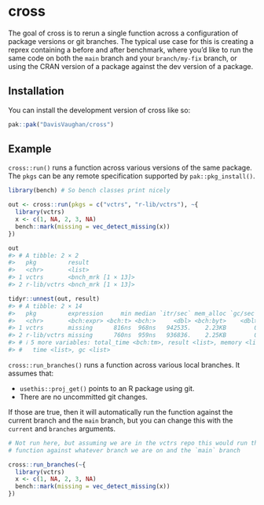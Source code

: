 
<!-- README.md is generated from README.Rmd. Please edit that file -->

# cross

<!-- badges: start -->
<!-- badges: end -->

The goal of cross is to rerun a single function across a configuration
of package versions or git branches. The typical use case for this is
creating a reprex containing a before and after benchmark, where you’d
like to run the same code on both the `main` branch and your
`branch/my-fix` branch, or using the CRAN version of a package against
the dev version of a package.

## Installation

You can install the development version of cross like so:

``` r
pak::pak("DavisVaughan/cross")
```

## Example

`cross::run()` runs a function across various versions of the same
package. The `pkgs` can be any remote specification supported by
`pak::pkg_install()`.

``` r
library(bench) # So bench classes print nicely

out <- cross::run(pkgs = c("vctrs", "r-lib/vctrs"), ~{
  library(vctrs)
  x <- c(1, NA, 2, 3, NA)
  bench::mark(missing = vec_detect_missing(x)) 
})

out
#> # A tibble: 2 × 2
#>   pkg         result             
#>   <chr>       <list>             
#> 1 vctrs       <bnch_mrk [1 × 13]>
#> 2 r-lib/vctrs <bnch_mrk [1 × 13]>

tidyr::unnest(out, result)
#> # A tibble: 2 × 14
#>   pkg         expression     min median `itr/sec` mem_alloc `gc/sec` n_itr  n_gc
#>   <chr>       <bch:expr> <bch:t> <bch:>     <dbl> <bch:byt>    <dbl> <int> <dbl>
#> 1 vctrs       missing      816ns  968ns   942535.    2.23KB        0 10000     0
#> 2 r-lib/vctrs missing      760ns  959ns   936836.    2.25KB        0 10000     0
#> # ℹ 5 more variables: total_time <bch:tm>, result <list>, memory <list>,
#> #   time <list>, gc <list>
```

`cross::run_branches()` runs a function across various local branches.
It assumes that:

- `usethis::proj_get()` points to an R package using git.
- There are no uncommitted git changes.

If those are true, then it will automatically run the function against
the current branch and the `main` branch, but you can change this with
the `current` and `branches` arguments.

``` r
# Not run here, but assuming we are in the vctrs repo this would run the
# function against whatever branch we are on and the `main` branch

cross::run_branches(~{
  library(vctrs)
  x <- c(1, NA, 2, 3, NA)
  bench::mark(missing = vec_detect_missing(x)) 
})
```
